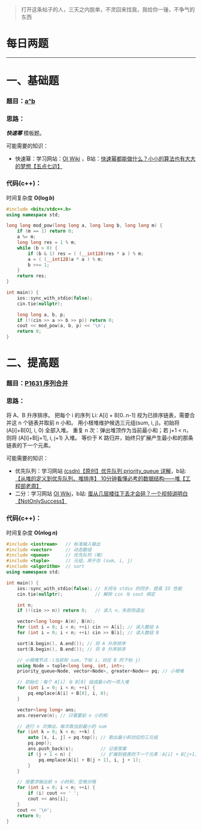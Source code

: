 >打开这条帖子的人，三天之内脱单，不灵回来找我，我给你一锤，不争气的东西

# 每日两题
---


# 一、基础题
### 题目：[a^b](https://ac.nowcoder.com/acm/problem/50906)

### 思路：
***快速幂*** 模板题。

可能需要的知识：
- 快速幂：学习网站：[OI Wiki](https://oi-wiki.org/math/binary-exponentiation/) ，B站：[快速幂都能做什么？小小的算法也有大大的梦想【五点七边】](https://www.bilibili.com/video/BV16Z4y1M7y1/?spm_id_from=333.337.search-card.all.click&vd_source=933c136d6897dbf20ff125fb1209208f)

### 代码(c++)：
时间复杂度 **O($\log b$)**
```cpp
#include <bits/stdc++.h>
using namespace std;

long long mod_pow(long long a, long long b, long long m) {
    if (m == 1) return 0;
    a %= m;
    long long res = 1 % m;
    while (b > 0) {
        if (b & 1) res = ( (__int128)res * a ) % m;
        a = ( (__int128)a * a ) % m;
        b >>= 1;
    }
    return res;
}

int main() {
    ios::sync_with_stdio(false);
    cin.tie(nullptr);

    long long a, b, p;
    if (!(cin >> a >> b >> p)) return 0;
    cout << mod_pow(a, b, p) << '\n';
    return 0;
}
```

# 二、提高题
### 题目：[P1631 序列合并](https://www.luogu.com.cn/problem/P1631)

### 思路：
将 A、B 升序排序。
把每个 i 的序列 Li: A[i] + B[0..n-1] 视为已排序链表，需要合并这 n 个链表并取前 n 小和。
用小根堆维护候选三元组(sum, i, j)。初始将 (A[i]+B[0], i, 0) 全部入堆。
重复 n 次：弹出堆顶作为当前最小和；若 j+1 < n，则将 (A[i]+B[j+1], i, j+1) 入堆。
等价于 K 路归并，始终只扩展产生最小和的那条链表的下一个元素。

可能需要的知识：
- 优先队列：学习网站 [(csdn)【原创】优先队列 priority_queue 详解](https://blog.csdn.net/c20182030/article/details/70757660)，b站: [【从堆的定义到优先队列、堆排序】 10分钟看懂必考的数据结构——堆【工程部老周】](https://www.bilibili.com/video/BV1AF411G7cA/?spm_id_from=333.337.search-card.all.click&vd_source=933c136d6897dbf20ff125fb1209208f)
- 二分：学习网站 [OI Wiki](https://oi-wiki.org/basic/binary/)，b站: [蛋从几层楼往下丢才会碎？一个视频讲明白【NotOnlySuccess】](https://www.bilibili.com/video/BV1DzXzYPEYT/?spm_id_from=333.337.search-card.all.click&vd_source=933c136d6897dbf20ff125fb1209208f) 

### 代码(c++)：
时间复杂度 **O($n\log n$)**

```cpp
#include <iostream>   // 标准输入输出
#include <vector>     // 动态数组
#include <queue>      // 优先队列（堆）
#include <tuple>      // 元组，用于存 (sum, i, j)
#include <algorithm>  // sort
using namespace std;

int main() {
    ios::sync_with_stdio(false); // 关闭与 stdio 的同步，提高 IO 性能
    cin.tie(nullptr);            // 解除 cin 与 cout 绑定

    int n;
    if (!(cin >> n)) return 0;   // 读入 n，失败则退出

    vector<long long> A(n), B(n);
    for (int i = 0; i < n; ++i) cin >> A[i]; // 读入数组 A
    for (int i = 0; i < n; ++i) cin >> B[i]; // 读入数组 B

    sort(A.begin(), A.end()); // 将 A 升序排序
    sort(B.begin(), B.end()); // 将 B 升序排序

    // 小根堆节点：(当前和 sum，下标 i，对应 B 的下标 j)
    using Node = tuple<long long, int, int>;
    priority_queue<Node, vector<Node>, greater<Node>> pq; // 小根堆

    // 初始化：每个 A[i] 与 B[0] 组成最小的一项入堆
    for (int i = 0; i < n; ++i) {
        pq.emplace(A[i] + B[0], i, 0);
    }

    vector<long long> ans;
    ans.reserve(n); // 只需要前 n 小的和

    // 进行 n 次弹出，每次取当前最小的 sum
    for (int k = 0; k < n; ++k) {
        auto [s, i, j] = pq.top(); // 取出最小和对应的三元组
        pq.pop();
        ans.push_back(s);          // 记录答案
        if (j + 1 < n) {           // 扩展到链表的下一个元素：A[i] + B[j+1]
            pq.emplace(A[i] + B[j + 1], i, j + 1);
        }
    }

    // 按要求输出前 n 小的和，空格分隔
    for (int i = 0; i < n; ++i) {
        if (i) cout << ' ';
        cout << ans[i];
    }
    cout << '\n';
    return 0;
}
```

